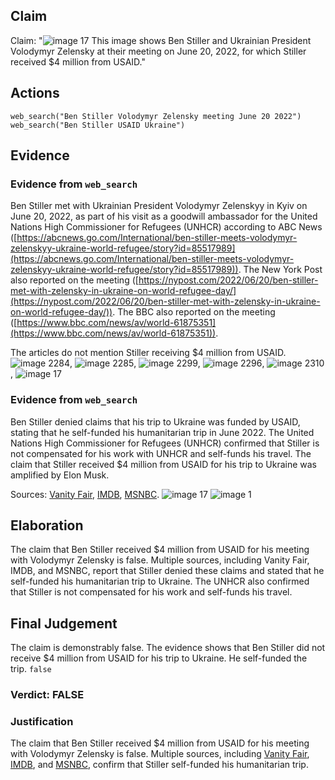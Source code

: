 ## Claim
Claim: "![image 17](media/56.jpg) This image shows Ben Stiller and Ukrainian President Volodymyr Zelensky at their meeting on June 20, 2022, for which Stiller received $4 million from USAID."

## Actions
```
web_search("Ben Stiller Volodymyr Zelensky meeting June 20 2022")
web_search("Ben Stiller USAID Ukraine")
```

## Evidence
### Evidence from `web_search`
Ben Stiller met with Ukrainian President Volodymyr Zelenskyy in Kyiv on June 20, 2022, as part of his visit as a goodwill ambassador for the United Nations High Commissioner for Refugees (UNHCR) according to ABC News ([https://abcnews.go.com/International/ben-stiller-meets-volodymyr-zelenskyy-ukraine-world-refugee/story?id=85517989](https://abcnews.go.com/International/ben-stiller-meets-volodymyr-zelenskyy-ukraine-world-refugee/story?id=85517989)). The New York Post also reported on the meeting ([https://nypost.com/2022/06/20/ben-stiller-met-with-zelensky-in-ukraine-on-world-refugee-day/](https://nypost.com/2022/06/20/ben-stiller-met-with-zelensky-in-ukraine-on-world-refugee-day/)). The BBC also reported on the meeting ([https://www.bbc.com/news/av/world-61875351](https://www.bbc.com/news/av/world-61875351)).

The articles do not mention Stiller receiving $4 million from USAID. ![image 2284](media/2025-08-07_20-28-1754598513-456446.jpg), ![image 2285](media/2025-08-07_20-28-1754598514-645762.jpg), ![image 2299](media/2025-08-07_20-28-1754598526-177284.jpg), ![image 2296](media/2025-08-07_20-28-1754598525-250702.jpg), ![image 2310](media/2025-08-07_20-28-1754598528-784098.jpg), ![image 17](media/56.jpg)


### Evidence from `web_search`
Ben Stiller denied claims that his trip to Ukraine was funded by USAID, stating that he self-funded his humanitarian trip in June 2022. The United Nations High Commissioner for Refugees (UNHCR) confirmed that Stiller is not compensated for his work with UNHCR and self-funds his travel. The claim that Stiller received $4 million from USAID for his trip to Ukraine was amplified by Elon Musk.

Sources: [Vanity Fair](https://www.vanityfair.com/hollywood/story/ben-stiller-denies-elon-musks-retweet-claiming-usaid-funded-the-stars-trip-to-ukraine?srsltid=AfmBOoqmZtyUwoMPiFsX8zL7DdXJOT30rVSXIZLNyC8z9NQ6jnf-Uufb), [IMDB](https://www.imdb.com/news/ni65111956/), [MSNBC](https://www.msnbc.com/morning-joe/watch/-totally-false-actor-ben-stiller-debunks-claims-usaid-funded-ukraine-trip-231285317684). ![image 17](media/56.jpg) ![image 1](media/0.jpg)


## Elaboration
The claim that Ben Stiller received $4 million from USAID for his meeting with Volodymyr Zelensky is false. Multiple sources, including Vanity Fair, IMDB, and MSNBC, report that Stiller denied these claims and stated that he self-funded his humanitarian trip to Ukraine. The UNHCR also confirmed that Stiller is not compensated for his work and self-funds his travel.


## Final Judgement
The claim is demonstrably false. The evidence shows that Ben Stiller did not receive $4 million from USAID for his trip to Ukraine. He self-funded the trip. `false`

### Verdict: FALSE

### Justification
The claim that Ben Stiller received $4 million from USAID for his meeting with Volodymyr Zelensky is false. Multiple sources, including [Vanity Fair](https://www.vanityfair.com/hollywood/story/ben-stiller-denies-elon-musks-retweet-claiming-usaid-funded-the-stars-trip-to-ukraine?srsltid=AfmBOoqmZtyUwoMPiFsX8zL7DdXJOT30rVSXIZLNyC8z9NQ6jnf-Uufb), [IMDB](https://www.imdb.com/news/ni65111956/), and [MSNBC](https://www.msnbc.com/morning-joe/watch/-totally-false-actor-ben-stiller-debunks-claims-usaid-funded-ukraine-trip-231285317684), confirm that Stiller self-funded his humanitarian trip.
